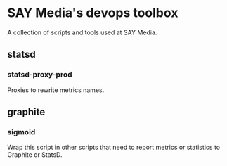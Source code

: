 # SAY Media's devops toolbox

A collection of scripts and tools used at SAY Media.

## statsd

### statsd-proxy-prod

Proxies to rewrite metrics names.

## graphite

### sigmoid

Wrap this script in other scripts that need to report metrics or statistics to Graphite or StatsD.
